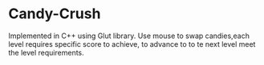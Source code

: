 # Candy-Crush
Implemented in C++ using Glut library.
Use mouse to swap candies,each level requires specific score to achieve, to advance to to te next level meet the level requirements.
